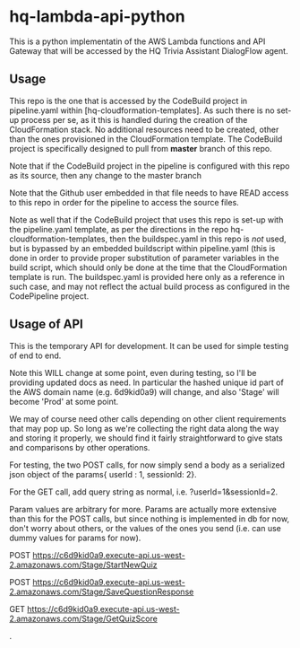 # hq-lambda-api-python
This is a python implementatin of the AWS Lambda functions and API Gateway that will be accessed by the HQ Trivia Assistant DialogFlow agent. 

## Usage

This repo is the one that is accessed by the CodeBuild project in pipeline.yaml within [hq-cloudformation-templates]. As such there is no set-up process per se, as it this is handled during the creation of the CloudFormation stack. No additional resources need to be created, other than the ones provisioned in the CloudFormation template. The CodeBuild project is specifically designed to pull from **master** branch of this repo.

Note that if the CodeBuild project in the pipeline is configured with this repo as its source, then any change to the master branch   

Note that the Github user embedded in that file needs to have READ access to this repo in order for the pipeline to access the source files.

Note as well that if the CodeBuild project that uses this repo is set-up with the pipeline.yaml template, as per the directions in the repo hq-cloudformation-templates, then the buildspec.yaml in this repo is *not* used, but is bypassed by an embedded buildscript within pipeline.yaml (this is done in order to provide proper substitution of parameter variables in the build script, which should only be done at the time that the CloudFormation template is run. The buildspec.yaml is provided here only as a reference in such case, and may not reflect the actual build process as configured in the CodePipeline project.

## Usage of API

This is the temporary API for development. It can be used for simple testing of end to end. 

Note this WILL change at some point, even during testing, so I'll be providing updated docs as need. In particular the hashed unique id part of the AWS domain name (e.g. 6d9kid0a9) will change, and also 'Stage' will become 'Prod' at some point. 

We may of course need other calls depending on other client requirements that may pop up. So long as we're collecting the right data along the way and storing it properly, we should find it fairly straightforward to give stats and comparisons by other operations.

For testing, the two POST calls, for now simply send a body as a serialized json object of the params{ userId : 1, sessionId: 2}.

For the GET call, add query string as normal, i.e. 
?userId=1&sessionId=2. 

Param values are arbitrary for more. Params are actually more extensive than this for the POST calls, but since nothing is implemented in db for now, don't worry about others, or the values of the ones you send (i.e. can use dummy values for params for now).

POST https://c6d9kid0a9.execute-api.us-west-2.amazonaws.com/Stage/StartNewQuiz

POST https://c6d9kid0a9.execute-api.us-west-2.amazonaws.com/Stage/SaveQuestionResponse

GET https://c6d9kid0a9.execute-api.us-west-2.amazonaws.com/Stage/GetQuizScore 

.



